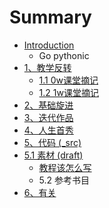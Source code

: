 # Summary

* [Introduction](README.md)
   * Go pythonic
* [1、教学反转](0MOOC/README.md)
   * [1.1  0w课堂摘记](0MOOC/61_1w_gong_kai_ke_bi_ji.md)
   * [1.2 1w课堂摘记](0MOOC/12_1wgong_kai_ke_bi_ji.md)
* [2、基础旋进](1sTry/README.md)
* [3、迭代作品](2nDev/README.md)
* [4、人生首秀](3rDemo/README.md)
* [5、代码 (_src)](_src/README.md)
* [5.1 素材 (draft)](draft/README.md)
   * [教程该怎么写](draft/how2tutorial.md)
   * 5.2 参考书目
* [6、有关](ABOUT.md)

